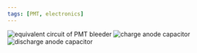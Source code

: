 ```yaml
---
tags: [PMT, electronics]
---
```


![equivalent circuit of PMT bleeder]({{site.ina}}/equivalent-circuit-of-PMT-bleeder.jpg)
![charge anode capacitor]({{site.ina}}/charge-anode-capacitor.jpg)
![discharge anode capacitor]({{site.ina}}/discharge-anode-capacitor.jpg)
